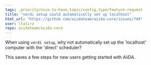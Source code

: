 ```yaml
---
tags: ,priority/nice-to-have,topic/config,type/feature-request
title: "verdi setup could automatically set up localhost"
html_url: "https://github.com/aiidateam/aiida-core/issues/749"
user: ltalirz
repo: aiidateam/aiida-core
---
```


When using `verdi setup`, why not automatically set up the 'localhost' computer with the 'direct' scheduler?

This saves a few steps for new users getting started with AiiDA.